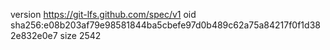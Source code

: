 version https://git-lfs.github.com/spec/v1
oid sha256:e08b203af79e98581844ba5cbefe97d0b489c62a75a84217f0f1d382e832e0e7
size 2542
